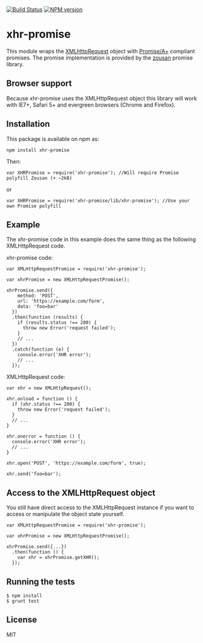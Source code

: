 [![Build Status](https://travis-ci.org/scottbrady/xhr-promise.svg?branch=master)](https://travis-ci.org/scottbrady/xhr-promise)
[![NPM version](https://badge.fury.io/js/xhr-promise.svg)](http://badge.fury.io/js/xhr-promise)

# xhr-promise

This module wraps the [XMLHttpRequest](https://developer.mozilla.org/en-US/docs/Web/API/XMLHttpRequest)
object with [Promise/A+](https://promisesaplus.com/) compliant promises.
The promise implementation is provided by the [zousan](https://github.com/bluejava/zousan) promise library.

## Browser support

Because xhr-promise uses the XMLHttpRequest object this library will work with
IE7+, Safari 5+ and evergreen browsers (Chrome and Firefox).

## Installation

This package is available on npm as:

```
npm install xhr-promise
```

Then:

```
var XHRPromise = require('xhr-promise'); //Will require Promise polyfill Zousan (+ ~2kB)
```

or

```
var XHRPromise = require('xhr-promise/lib/xhr-promise'); //Use your own Promise polyfill
```

## Example

The xhr-promise code in this example does the same thing as the following XMLHttpRequest code.

xhr-promise code:

```
var XMLHttpRequestPromise = require('xhr-promise');

var xhrPromise = new XMLHttpRequestPromise();

xhrPromise.send({
    method: 'POST',
    url: 'https://example.com/form',
    data: 'foo=bar'
  })
  .then(function (results) {
    if (results.status !== 200) {
      throw new Error('request failed');
    }
    // ...
  })
  .catch(function (e) {
    console.error('XHR error');
    // ...
  });
```

XMLHttpRequest code:

```
var xhr = new XMLHttpRequest();

xhr.onload = function () {
  if (xhr.status !== 200) {
    throw new Error('request failed');
  }
  // ...
}

xhr.onerror = function () {
  console.error('XHR error');
  // ...
}

xhr.open('POST', 'https://example.com/form', true);

xhr.send('foo=bar');
```

## Access to the XMLHttpRequest object

You still have direct access to the XMLHttpRequest instance if you want to
access or manipulate the object state yourself.

```
var XMLHttpRequestPromise = require('xhr-promise');

var xhrPromise = new XMLHttpRequestPromise();

xhrPromise.send({...})
  .then(function () {
    var xhr = xhrPromise.getXHR();
  });
```

## Running the tests

```
$ npm install
$ grunt test
```

## License

MIT
